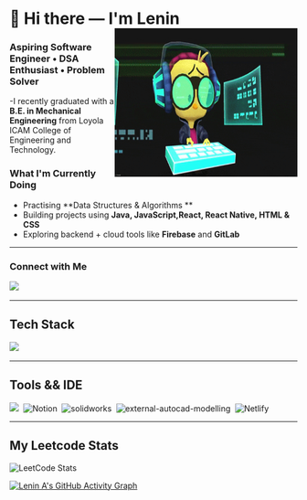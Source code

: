 # 👋 Hi there — I'm **Lenin** <img align="right" width="320" height="260" src="https://github.com/samadpls/Programing-Gifs/blob/main/public/gifs/pic1.gif" alt="Coding animation">

### Aspiring Software Engineer • DSA Enthusiast • Problem Solver ###

-I recently graduated with a **B.E. in Mechanical Engineering** from Loyola ICAM College of Engineering and Technology.  

###  What I'm Currently Doing
- Practising **Data Structures & Algorithms **
- Building projects using **Java, JavaScript,React, React Native, HTML & CSS**
- Exploring backend + cloud tools like **Firebase** and **GitLab**

---

### Connect with Me
[<img src="https://img.shields.io/badge/LinkedIn-0077B5?style=for-the-badge&logo=linkedin&logoColor=white" />](https://www.linkedin.com/in/lenin-/)

---

## Tech Stack
<p>
  <img src="https://skillicons.dev/icons?i=java,mysql,html,css,js,react" height="45" />
</p>

---

##  Tools && IDE
<p>
  <img src="https://skillicons.dev/icons?i=firebase,vscode,gitlab" height="42" />&nbsp;
  <img src="https://camo.githubusercontent.com/c3b9645a3bb9eb03c7b26e49e828be15cba7ba2554bfaa6d9821b2ad8253300b/68747470733a2f2f696d672e69636f6e73382e636f6d2f636f6c6f722f3438302f6e756c6c2f6e6f74696f6e2d2d76312e706e67" height="42" alt="Notion" />&nbsp;
  <img width="42" height="42" src="https://img.icons8.com/color/48/solidworks.png" alt="solidworks"/>&nbsp;
  <img width="42" height="42" src="https://img.icons8.com/external-others-pike-picture/50/external-autocad-modelling-others-pike-picture.png" alt="external-autocad-modelling"/>&nbsp;
  <img src="https://img.shields.io/badge/Netlify-00C7B7?style=for-the-badge&logo=netlify&logoColor=white" height="42" alt="Netlify" />
</p>

---

## My Leetcode Stats
![LeetCode Stats](https://leetcard.jacoblin.cool/Lenin-A?theme=dark&font=Roboto%20Serif&ext=heatmap)

[![Lenin A's GitHub Activity Graph](https://github-readme-activity-graph.vercel.app/graph?username=Lenin-A&bg_color=0d1117&color=0fd8e6&line=33c016&point=33c016&area=true&hide_border=true)](https://github.com/ashutosh00710/github-readme-activity-graph)


